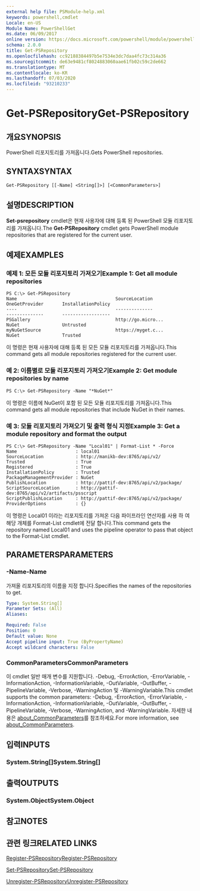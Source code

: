 ```yaml
---
external help file: PSModule-help.xml
keywords: powershell,cmdlet
Locale: en-US
Module Name: PowerShellGet
ms.date: 06/09/2017
online version: https://docs.microsoft.com/powershell/module/powershellget/get-psrepository?view=powershell-7&WT.mc_id=ps-gethelp
schema: 2.0.0
title: Get-PSRepository
ms.openlocfilehash: cc92188384497b5e7534e3dc7daa4fc73c314a36
ms.sourcegitcommit: de63e9481cf8024883060aae61fb02c59c2de662
ms.translationtype: MT
ms.contentlocale: ko-KR
ms.lasthandoff: 07/03/2020
ms.locfileid: "93210233"
---
```

# <span data-ttu-id="c1ae8-103">Get-PSRepository</span><span class="sxs-lookup"><span data-stu-id="c1ae8-103">Get-PSRepository</span></span>

## <span data-ttu-id="c1ae8-104">개요</span><span class="sxs-lookup"><span data-stu-id="c1ae8-104">SYNOPSIS</span></span>
<span data-ttu-id="c1ae8-105">PowerShell 리포지토리를 가져옵니다.</span><span class="sxs-lookup"><span data-stu-id="c1ae8-105">Gets PowerShell repositories.</span></span>

## <span data-ttu-id="c1ae8-106">SYNTAX</span><span class="sxs-lookup"><span data-stu-id="c1ae8-106">SYNTAX</span></span>

```
Get-PSRepository [[-Name] <String[]>] [<CommonParameters>]
```

## <span data-ttu-id="c1ae8-107">설명</span><span class="sxs-lookup"><span data-stu-id="c1ae8-107">DESCRIPTION</span></span>

<span data-ttu-id="c1ae8-108">**Set-psrepository** cmdlet은 현재 사용자에 대해 등록 된 PowerShell 모듈 리포지토리를 가져옵니다.</span><span class="sxs-lookup"><span data-stu-id="c1ae8-108">The **Get-PSRepository** cmdlet gets PowerShell module repositories that are registered for the current user.</span></span>

## <span data-ttu-id="c1ae8-109">예제</span><span class="sxs-lookup"><span data-stu-id="c1ae8-109">EXAMPLES</span></span>

### <span data-ttu-id="c1ae8-110">예제 1: 모든 모듈 리포지토리 가져오기</span><span class="sxs-lookup"><span data-stu-id="c1ae8-110">Example 1: Get all module repositories</span></span>

```
PS C:\> Get-PSRepository
Name                                     SourceLocation                                     OneGetProvider       InstallationPolicy
----                                     --------------                                     --------------       ------------------
PSGallery                                http://go.micro...                                 NuGet                Untrusted
myNuGetSource                            https://myget.c...                                 NuGet                Trusted
```

<span data-ttu-id="c1ae8-111">이 명령은 현재 사용자에 대해 등록 된 모든 모듈 리포지토리를 가져옵니다.</span><span class="sxs-lookup"><span data-stu-id="c1ae8-111">This command gets all module repositories registered for the current user.</span></span>

### <span data-ttu-id="c1ae8-112">예 2: 이름별로 모듈 리포지토리 가져오기</span><span class="sxs-lookup"><span data-stu-id="c1ae8-112">Example 2: Get module repositories by name</span></span>

```
PS C:\> Get-PSRepository -Name "*NuGet*"
```

<span data-ttu-id="c1ae8-113">이 명령은 이름에 NuGet이 포함 된 모든 모듈 리포지토리를 가져옵니다.</span><span class="sxs-lookup"><span data-stu-id="c1ae8-113">This command gets all module repositories that include NuGet in their names.</span></span>

### <span data-ttu-id="c1ae8-114">예 3: 모듈 리포지토리 가져오기 및 출력 형식 지정</span><span class="sxs-lookup"><span data-stu-id="c1ae8-114">Example 3: Get a module repository and format the output</span></span>

```
PS C:\> Get-PSRepository -Name "Local01" | Format-List * -Force
Name                      : local01
SourceLocation            : http://manikb-dev:8765/api/v2/
Trusted                   : True
Registered                : True
InstallationPolicy        : Trusted
PackageManagementProvider : NuGet
PublishLocation           : http://pattif-dev:8765/api/v2/package/
ScriptSourceLocation      : http://pattif-dev:8765/api/v2/artifacts/psscript
ScriptPublishLocation     : http://pattif-dev:8765/api/v2/package/
ProviderOptions           : {}
```

<span data-ttu-id="c1ae8-115">이 명령은 Local01 이라는 리포지토리를 가져온 다음 파이프라인 연산자를 사용 하 여 해당 개체를 Format-List cmdlet에 전달 합니다.</span><span class="sxs-lookup"><span data-stu-id="c1ae8-115">This command gets the repository named Local01 and uses the pipeline operator to pass that object to the Format-List cmdlet.</span></span>

## <span data-ttu-id="c1ae8-116">PARAMETERS</span><span class="sxs-lookup"><span data-stu-id="c1ae8-116">PARAMETERS</span></span>

### <span data-ttu-id="c1ae8-117">-Name</span><span class="sxs-lookup"><span data-stu-id="c1ae8-117">-Name</span></span>

<span data-ttu-id="c1ae8-118">가져올 리포지토리의 이름을 지정 합니다.</span><span class="sxs-lookup"><span data-stu-id="c1ae8-118">Specifies the names of the repositories to get.</span></span>

```yaml
Type: System.String[]
Parameter Sets: (All)
Aliases:

Required: False
Position: 0
Default value: None
Accept pipeline input: True (ByPropertyName)
Accept wildcard characters: False
```

### <span data-ttu-id="c1ae8-119">CommonParameters</span><span class="sxs-lookup"><span data-stu-id="c1ae8-119">CommonParameters</span></span>

<span data-ttu-id="c1ae8-120">이 cmdlet 일반 매개 변수를 지원합니다. -Debug, -ErrorAction, -ErrorVariable, -InformationAction, -InformationVariable, -OutVariable, -OutBuffer, -PipelineVariable, -Verbose, -WarningAction 및 -WarningVariable.</span><span class="sxs-lookup"><span data-stu-id="c1ae8-120">This cmdlet supports the common parameters: -Debug, -ErrorAction, -ErrorVariable, -InformationAction, -InformationVariable, -OutVariable, -OutBuffer, -PipelineVariable, -Verbose, -WarningAction, and -WarningVariable.</span></span> <span data-ttu-id="c1ae8-121">자세한 내용은 [about_CommonParameters](https://go.microsoft.com/fwlink/?LinkID=113216)를 참조하세요.</span><span class="sxs-lookup"><span data-stu-id="c1ae8-121">For more information, see [about_CommonParameters](https://go.microsoft.com/fwlink/?LinkID=113216).</span></span>

## <span data-ttu-id="c1ae8-122">입력</span><span class="sxs-lookup"><span data-stu-id="c1ae8-122">INPUTS</span></span>

### <span data-ttu-id="c1ae8-123">System.String[]</span><span class="sxs-lookup"><span data-stu-id="c1ae8-123">System.String[]</span></span>

## <span data-ttu-id="c1ae8-124">출력</span><span class="sxs-lookup"><span data-stu-id="c1ae8-124">OUTPUTS</span></span>

### <span data-ttu-id="c1ae8-125">System.Object</span><span class="sxs-lookup"><span data-stu-id="c1ae8-125">System.Object</span></span>

## <span data-ttu-id="c1ae8-126">참고</span><span class="sxs-lookup"><span data-stu-id="c1ae8-126">NOTES</span></span>

## <span data-ttu-id="c1ae8-127">관련 링크</span><span class="sxs-lookup"><span data-stu-id="c1ae8-127">RELATED LINKS</span></span>

[<span data-ttu-id="c1ae8-128">Register-PSRepository</span><span class="sxs-lookup"><span data-stu-id="c1ae8-128">Register-PSRepository</span></span>](Register-PSRepository.md)

[<span data-ttu-id="c1ae8-129">Set-PSRepository</span><span class="sxs-lookup"><span data-stu-id="c1ae8-129">Set-PSRepository</span></span>](Set-PSRepository.md)

[<span data-ttu-id="c1ae8-130">Unregister-PSRepository</span><span class="sxs-lookup"><span data-stu-id="c1ae8-130">Unregister-PSRepository</span></span>](Unregister-PSRepository.md)
